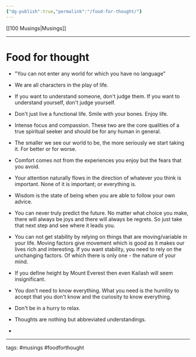 ```yaml
---
{"dg-publish":true,"permalink":"/food-for-thought/"}
---
```


[[100 Musings\|Musings]]

---

# Food for thought

* "You can not enter any world for which you have no language"

* We are all characters in the play of life.

* If you want to understand someone, don't judge them. If you want to understand yourself, don't judge yourself.
* Don't just live a functional life. Smile with your bones. Enjoy life.
* Intense focus and compassion. These two are the core qualities of a true spiritual seeker and should be for any human in general.
* The smaller we see our world to be, the more seriously we start taking it. For better or for worse.
* Comfort comes not from the experiences you enjoy but the fears that you avoid.
* Your attention naturally flows in the direction of whatever you think is important. None of it is important; or everything is.
* Wisdom is the state of being when you are able to follow your own advice.
* You can never truly predict the future. No matter what choice you make, there will always be joys and there will always be regrets. So just take that next step and see where it leads you.
* You can not get stability by relying on things that are moving/variable in your life. Moving factors give movement which is good as it makes our lives rich and interesting. If you want stability, you need to rely on the unchanging factors. Of which there is only one - the nature of your mind.
* If you define height by Mount Everest then even Kailash will seem insignificant.
* You don't need to know everything. What you need is the humility to accept that you don't know and the curiosity to know everything.
* Don't be in a hurry to relax.
* Thoughts are nothing but abbreviated understandings.
* 


---
tags: #musings #foodforthought